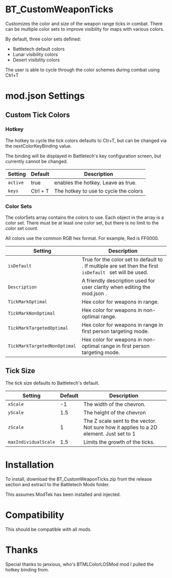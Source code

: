 # BT_CustomWeaponTicks
Customizes the color and size of the weapon range ticks in combat.  There can be multiple color sets to improve visibility for maps with various colors.

By default, three color sets defined:
* Battletech default colors
* Lunar visibility colors
* Desert visibility colors

The user is able to cycle through the color schemes during combat using Ctrl+T

# mod.json Settings

## Custom Tick Colors


### Hotkey
The hotkey to cycle the tick colors defaults to Ctr+T, but can be changed via the nextColorKeyBinding value.

The binding will be displayed in Battletech's key configuration screen, but currently cannot be changed.

Setting|Default|Description|
|--|--|--|
```active```|true|enables the hotkey.  Leave as true.
```keys```|Ctrl + T| The hotkey to use to cycle the colors

### Color Sets
The colorSets array contains the colors to use.  Each object in the array is a color set.
There must be at least one color set, but there is no limit to the color set count.

All colors use the common RGB hex format.  For example, Red is FF0000.

|Setting|Description|
|-|-|
```isDefault ``` | True for the color set to default to .  If multiple are set then the first ```isDefault ``` set will be used.
```Description ``` | A friendly description used for user clarity when editing the mod.json .
```TickMarkOptimal ``` | Hex color for weapons in range.
```TickMarkNonOptimal ``` | Hex color for weapons in non-optimal range.
```TickMarkTargetedOptimal ``` | Hex color for weapons in range in first person  targeting mode.
```TickMarkTargetedNonOptimal ``` | Hex color for weapons in non-optimal range in first person targeting mode.

## Tick Size

The tick size defaults to Battletech's default.

Setting| Default | Description
|-|-|-|
|```xScale ``` | -1 | The width of the chevron.
|```yScale ``` | 1.5 |The height of the chevron
|```zScale ``` |  1 |The Z scale sent to the vector.  Not sure how it applies to a 2D element.  Just set to 1
|```maxIndividualScale```| 1.5 | Limits the growth of the ticks.


# Installation
To install, download the BT_CustomWeaponTicks.zip from the release section and extract to the Battletech Mods folder.

This assumes ModTek has been installed and injected.

# Compatibility
This should be compatible with all mods.

# Thanks

Special thanks to janxious, who's BTMLColorLOSMod mod I pulled the hotkey binding from.  
